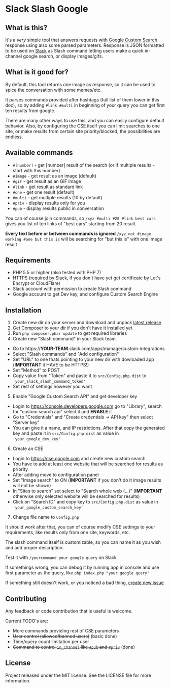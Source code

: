 # Slack Slash Google

## What is this?
It's a *very* simple tool that answers requests with [Google Custom Search](https://cse.google.com) response using also some parsed parameters.
Response is JSON formatted to be used on [Slack](https://slack.com) as Slash command letting users make a quick in-channel google search, or display images/gifs.

## What is it good for?
By default, this tool returns one image as response, so it can be used to spice the conversation with some memes/etc.

It parses commands provided after hashtags (full list of them lower in this doc), so by adding `#link #multi` in beginning of your query you can get first ten results from google.

There are many other ways to use this, and you can easily configure default behavior.
Also, by configuring the CSE itself you can limit searches to one site, or make results from certain site priority/blocked, the possibilities are endless.

## Available commands
- `#[number]` - get [number] result of the search (or if multiple results - start with this number)
- `#image` - get result as an image (default)
- `#gif` - get result as an GIF image
- `#link` - get result as standard link
- `#one` - get one result (default)
- `#multi` - get multiple results (10 by default)
- `#priv` - display results only for you
- `#pub` - display results public in conversation

You can of course join commands, so `/xyz #multi #20 #link best cars` gives you list of ten links of "best cars" starting from 20 result.

**Every text before or between commands is ignored** `/xyz not #image working #one but this is` will be searching for "but this is" with one image result 

## Requirements
* PHP 5.5 or higher (also tested with PHP 7)
* HTTPS (required by Slack, if you don't have yet get certificate by Let's Encrypt or CloudFlare)
* Slack account with permission to create Slash command
* Google account to get Dev key, and configure Custom Search Engine

## Installation
1. Create new dir on your server and download and unpack [latest release](https://github.com/wolfish/slack-slash-google/releases)
2. [Get Composer](https://getcomposer.org/download/) to your dir if you don't have it installed yet
3. Run `php composer.phar update` to get required libraries
4. Create new "Slash command" in your Slack team
  - Go to https://**YOUR-TEAM**.slack.com/apps/manage/custom-integrations
  - Select "Slash commands" and "Add configuration"
  - Set "URL" to one thats pointing to your new dir with dowloaded app (**IMPORTANT** it HAVE to be HTTPS!)
  - Set "Method" to POST
  - Copy value from "Token" and paste it to `src/Config.php.dist` to `'your_slack_slash_command_token'`
  - Set rest of settings however you want
5. Enable "Google Custom Search API" and get developer key
  - Login to https://console.developers.google.com go to "Library", search for "custom search api" select it and **ENABLE** it
  - Go to "Credentials" and "Create credentials -> API key" then select "Server key"
  - You can give it a name, and IP restrictions. After that copy the generated key and paste it in `src/Config.php.dist` as value in `'your_google_dev_key'`
6. Create an CSE
  - Login to https://cse.google.com and create new custom search
  - You have to add at least one website that will be searched for results as priority
  - After adding move to configuration panel
  - Set "Image search" to ON (**IMPORTANT** if you don't do it image results will not be shown)
  - In "Sites to search" set select to "Search whole web (...)" (**IMPORTANT** otherwise only selected website will be searched for results)
  - Click on "Search ID" and copy key to `src/Config.php.dist` as value in `'your_google_custom_search_key'`
7. Change file name to `Config.php`

It should work after that, you can of course modify CSE settings to your requirements, like results only from one site, keywords, etc.

The slash command itself is customizable, so you can name it as you wish and add proper description.

Test it with `/yourcommand your google query` on Slack

If somethings wrong, you can debug it by running app in console and use first parameter as the query, like `php index.php "your google query"`

If something still doesn't work, or you noticed a bad thing, [create new issue](https://github.com/wolfish/slack-slash-google/issues)

## Contributing
Any feedback or code contribution that is useful is welcome.

Current TODO's are:
* More commands providing rest of CSE parameters
* ~~User control (allowed/banned users)~~ (basic done)
* Time/query count limitation per user 
* ~~Command to control `in_channel` like `#pub` and `#priv`~~ (done)

## License
Project released under the MIT license. See the LICENSE file for more information.
